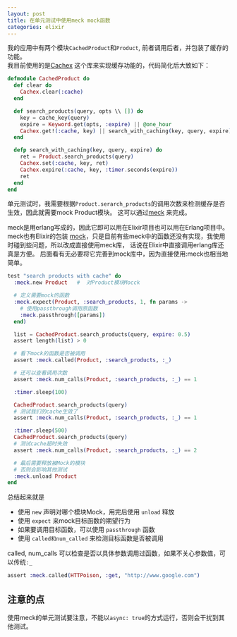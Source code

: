 ```yaml
---
layout: post
title: 在单元测试中使用meck mock函数
categories: elixir
---
```


我的应用中有两个模块`CachedProduct`和`Product`, 前者调用后者，并包装了缓存的功能。  
我目前使用的是[Cachex](https://github.com/zackehh/cachex) 这个库来实现缓存功能的，代码简化后大致如下：


```elixir
defmodule CachedProduct do
  def clear do
    Cachex.clear(:cache)
  end

  def search_products(query, opts \\ []) do
    key = cache_key(query)
    expire = Keyword.get(opts, :expire) || @one_hour
    Cachex.get!(:cache, key) || search_with_caching(key, query, expire)
  end

  defp search_with_caching(key, query, expire) do
    ret = Product.search_products(query)
    Cachex.set(:cache, key, ret)
    Cachex.expire(:cache, key, :timer.seconds(expire))
    ret
  end
end
```

单元测试时，我需要根据`Product.serarch_products`的调用次数来检测缓存是否生效，因此就需要mock Product模块。 这可以通过[meck](https://github.com/eproxus/meck) 来完成。 

meck是用erlang写成的，因此它即可以用在Elixir项目也可以用在Erlang项目中。 meck也有Elixir的包装 [mock](https://github.com/jjh42/mock)，只是目前有些meck中的函数还没有实现，我使用时碰到些问题，所以改成直接使用meck库， 话说在Elixir中直接调用erlang库还真是方便。 后面看有无必要将它完善到mock库中，因为直接使用:meck也相当地简单。


```elixir
test "search products with cache" do
  :meck.new Product   #  对Product模块Mocck

  # 定义需要mock的函数
  :meck.expect(Product, :search_products, 1, fn params ->
    # 使用passthrough调用原函数
    :meck.passthrough([params])
  end)

  list = CachedProduct.search_products(query, expire: 0.5)
  assert length(list) > 0

  # 看下mock的函数是否被调用
  assert :meck.called(Product, :search_products, :_)

  # 还可以查看调用次数
  assert :meck.num_calls(Product, :search_products, :_) == 1

  :timer.sleep(100)

  CachedProduct.search_products(query)
  # 测试我们的cache生效了
  assert :meck.num_calls(Product, :search_products, :_) == 1

  :timer.sleep(500)
  CachedProduct.search_products(query)
  # 测试cache超时失效
  assert :meck.num_calls(Product, :search_products, :_) == 2

  # 最后需要释放被Mock的模块
  # 否则会影响其他测试
  :meck.unload Product
end
```

总结起来就是

- 使用 `new` 声明对哪个模块Mock，用完后使用 `unload` 释放
- 使用 `expect` 来mock目标函数的期望行为
- 如果要调用目标函数，可以使用 `passthrough` 函数
- 使用 `called和num_called` 来检测目标函数是否被调用

called, num_calls 可以检查是否以具体参数调用过函数，如果不关心参数值，可以传统`:_`

```elixir
assert :meck.called(HTTPoison, :get, "http://www.google.com")
```

## 注意的点

使用meck的单元测试要注意，不能以`async: true`的方式运行，否则会干扰到其他测试。
